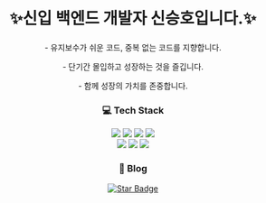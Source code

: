 <h1 align="center"> ✨신입 백엔드 개발자 신승호입니다.✨
  <h3 ></h3>
  <p align="center"> - 유지보수가 쉬운 코드, 중복 없는 코드를 지향합니다.</p>
  <p align="center"> - 단기간 몰입하고 성장하는 것을 즐깁니다.</p>
  <p align="center"> - 함께 성장의 가치를 존중합니다.</p>
  
<div align=center>
	<h3>💻 Tech Stack </h3>
</div>
  
  <div align="center">
	  <img src="https://img.shields.io/badge/Java-007396?style=flat&logo=Conda-Forge&logoColor=white" />
	  <img src="https://img.shields.io/badge/Spring-6DB33F?style=flat&logo=Spring&logoColor=white" />
    <img src="https://img.shields.io/badge/Spring JPA-6DB33F?style=flat&logo=Spring&logoColor=white" />
    <img src="https://img.shields.io/badge/python-3776AB?style=flat&logo=python&logoColor=white"> 
	<br>
    <img src="https://img.shields.io/badge/MySQL-4479A1?style=flat&logo=MySQL&logoColor=white" />
    <img src="https://img.shields.io/badge/amazonaws-232F3E?style=flat&logo=amazonaws&logoColor=white"> 
    <img src="https://img.shields.io/badge/github-181717?style=flat&logo=github&logoColor=white">

</div>
<div align=center>
	<h3>📒 Blog</h3>
</div>
<div align=center>
   <a href="https://velog.io/@ssh0611" target="_blank"><img src="https://img.shields.io/static/v1?label=%F0%9F%8C%9F&message=My%20blog&style=style=flat&color=BC4E99" alt="Star Badge"/>
  </a>
  
  
<!--
**hongdangmoo49/hongdangmoo49** is a ✨ _special_ ✨ repository because its `README.md` (this file) appears on your GitHub profile.

Here are some ideas to get you started:

- 🔭 I’m currently working on ...
- 🌱 I’m currently learning ...
- 👯 I’m looking to collaborate on ...
- 🤔 I’m looking for help with ...
- 💬 Ask me about ...
- 📫 How to reach me: ...
- 😄 Pronouns: ...
- ⚡ Fun fact: ...
-->
